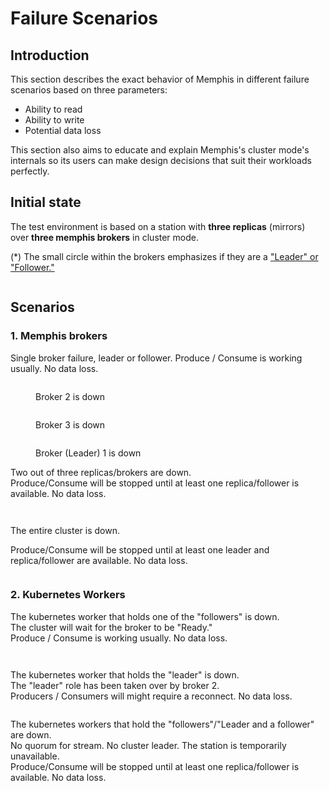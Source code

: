 # Failure Scenarios

## Introduction

This section describes the exact behavior of Memphis in different failure scenarios based on three parameters:&#x20;

* Ability to read
* Ability to write
* Potential data loss

This section also aims to educate and explain Memphis's cluster mode's internals so its users can make design decisions that suit their workloads perfectly.

## Initial state

The test environment is based on a station with **three replicas** (mirrors) over **three memphis brokers** in cluster mode.

(\*) The small circle within the brokers emphasizes if they are a ["Leader" or "Follower."](concepts/station.md#leaders-and-followers)

<figure><img src="../.gitbook/assets/initial state.jpeg" alt=""><figcaption></figcaption></figure>

## Scenarios

### 1. Memphis brokers

Single broker failure, leader or follower. Produce / Consume is working usually. No data loss.

<div>

<figure><img src="../.gitbook/assets/broker 1.jpeg" alt=""><figcaption><p>Broker 2 is down</p></figcaption></figure>

 

<figure><img src="../.gitbook/assets/broker 2.jpeg" alt=""><figcaption><p>Broker 3 is down</p></figcaption></figure>

 

<figure><img src="../.gitbook/assets/broker 3.jpeg" alt=""><figcaption><p>Broker (Leader) 1 is down</p></figcaption></figure>

</div>

Two out of three replicas/brokers are down. \
Produce/Consume will be stopped until at least one replica/follower is available. No data loss.

<div>

<figure><img src="../.gitbook/assets/broker 4.jpeg" alt=""><figcaption></figcaption></figure>

 

<figure><img src="../.gitbook/assets/broker 5.jpeg" alt=""><figcaption></figcaption></figure>

</div>

The entire cluster is down.&#x20;

Produce/Consume will be stopped until at least one leader and replica/follower are available. No data loss.

<figure><img src="../.gitbook/assets/broker 6.jpeg" alt=""><figcaption></figcaption></figure>

### 2. Kubernetes Workers

The kubernetes worker that holds one of the "followers" is down.\
The cluster will wait for the broker to be "Ready."\
Produce / Consume is working usually. No data loss.

<div>

<figure><img src="../.gitbook/assets/k8s 1 (2).jpeg" alt=""><figcaption></figcaption></figure>

 

<figure><img src="../.gitbook/assets/k8s 2 (2).jpeg" alt=""><figcaption></figcaption></figure>

</div>

The kubernetes worker that holds the "leader" is down.\
The "leader" role has been taken over by broker 2.\
Producers / Consumers will might require a reconnect. No data loss.

<figure><img src="../.gitbook/assets/k8s 3.jpeg" alt=""><figcaption></figcaption></figure>

The kubernetes workers that hold the "followers"/"Leader and a follower" are down.\
No quorum for stream. No cluster leader. The station is temporarily unavailable.\
Produce/Consume will be stopped until at least one replica/follower is available. No data loss.

<div>

<figure><img src="../.gitbook/assets/k8s 4.jpeg" alt=""><figcaption></figcaption></figure>

 

<figure><img src="../.gitbook/assets/k8s 5.jpeg" alt=""><figcaption></figcaption></figure>

</div>


